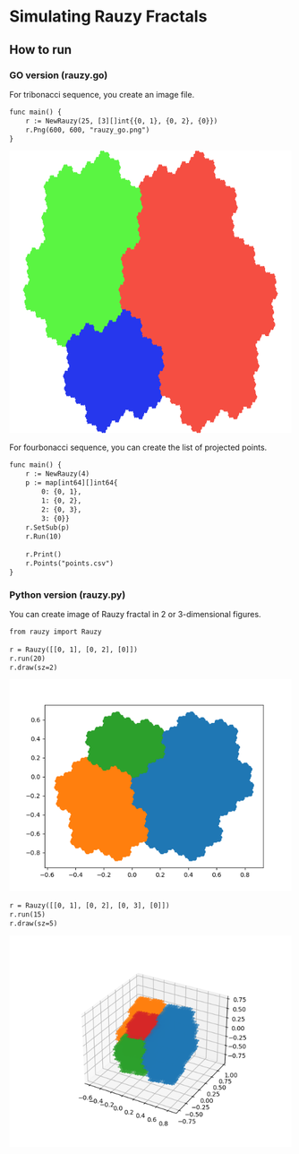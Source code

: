 # Simulating Rauzy Fractals

## How to run

### GO version (rauzy.go)

For tribonacci sequence, you create an image file.

```
func main() {    
	r := NewRauzy(25, [3][]int{{0, 1}, {0, 2}, {0}})
	r.Png(600, 600, "rauzy_go.png")
}
```
![](./img/rauzy_go.png)

For fourbonacci sequence, you can create the list of projected points.

```
func main() {    
    r := NewRauzy(4)
    p := map[int64][]int64{
	    0: {0, 1},
	    1: {0, 2},
	    2: {0, 3},
	    3: {0}}
    r.SetSub(p)
    r.Run(10)

    r.Print()
    r.Points("points.csv")
}
```

### Python version (rauzy.py)

You can create image of Rauzy fractal in 2 or 3-dimensional figures.

```
from rauzy import Rauzy

r = Rauzy([[0, 1], [0, 2], [0]])
r.run(20)
r.draw(sz=2)
```
![](./img/rauzy.png)
```
r = Rauzy([[0, 1], [0, 2], [0, 3], [0]])
r.run(15)
r.draw(sz=5)
```

![](./img/rauzy4.png)

